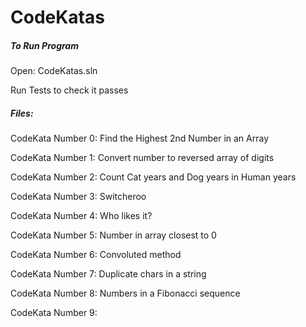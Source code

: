 # CodeKatas

##### To Run Program

Open: CodeKatas.sln

Run Tests to check it passes



##### Files:

CodeKata Number 0:	Find the Highest 2nd Number in an Array

CodeKata Number 1: Convert number to reversed array of digits

CodeKata Number 2: Count Cat years and Dog years in Human years

CodeKata Number 3: Switcheroo

CodeKata Number 4: Who likes it?

CodeKata Number 5: Number in array closest to 0

CodeKata Number 6: Convoluted method

CodeKata Number 7: Duplicate chars in a string

CodeKata Number 8: Numbers in a Fibonacci sequence

CodeKata Number 9:

